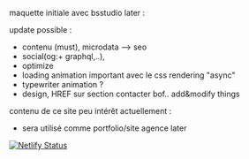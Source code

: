 maquette initiale avec bsstudio
later :



 update possible :
- contenu (must), microdata --> seo 
- social(og:+ graphql,..),
- optimize 
- loading animation important avec le css rendering "async" 
- typewriter animation ? 
- design, HREF sur section contacter bof.. add&modify things



contenu de ce site peu intérêt actuellement :
- sera utilisé comme portfolio/site agence later

[![Netlify Status](https://api.netlify.com/api/v1/badges/98bac512-c5f2-4a5f-803a-99fb55656251/deploy-status)](https://app.netlify.com/sites/nifty-poitras-3cb426/deploys)



